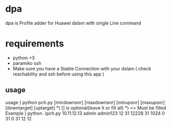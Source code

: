 # dpa
dpa is Profile adder for Huawei dslam with single Line command
# requirements
- python +3
- paramiko ssh
- Make sure you have a Stable Connection with your dslam ( check reachability and ssh before using this app )
## usage
usage ) python pch.py <ip> <username> <password> <profilenumber> <mindownrate> <maxdownrate> <minuprate> <maxuprate> [mindownsnr] [maxdownsnr] [minupsnr] [maxupsnr] [downtarget] [uptarget]
*) [] is optional(leave it or fill all)
*) <> Must be filled
Example ) python .\pch.py 10.11.12.13 admin admin123 12 31 12228 31 1024 0 31 0 31 12 12

